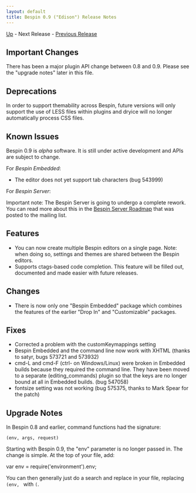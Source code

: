 ```yaml
---
layout: default
title: Bespin 0.9 ("Edison") Release Notes
---
```


[Up](index.html) - Next Release - [Previous Release](notes08.html)

Important Changes
-----------------

There has been a major plugin API change between 0.8 and 0.9. Please
see the "upgrade notes" later in this file.

Deprecations
------------

In order to support themability across Bespin, future versions will only
support the use of LESS files within plugins and dryice will no longer
automatically process CSS files.

Known Issues
------------

Bespin 0.9 is *alpha* software. It is still under active development
and APIs are subject to change.

For *Bespin Embedded*:

* The editor does not yet support tab characters (bug 543999)

For *Bespin Server*:

Important note: The Bespin Server is going to undergo a complete rework.
You can read more about this in the [Bespin Server Roadmap](http://groups.google.com/group/bespin/browse_thread/thread/6de8c718d64232a0)
that was posted to the mailing list.

Features
--------
* You can now create multiple Bespin editors on a single page. Note: when
  doing so, settings and themes are shared between the Bespin editors.
* Supports ctags-based code completion. This feature will be filled out,
  documented and made easier with future releases.

Changes
-------
* There is now only one "Bespin Embedded" package which combines the features
  of the earlier "Drop In" and "Customizable" packages.

Fixes
-----
* Corrected a problem with the customKeymappings setting
* Bespin Embedded and the command line now work with XHTML (thanks to satyr,
  bugs 573721 and 573932)
* cmd-L and cmd-F (ctrl- on Windows/Linux) were broken in Embedded builds
  because they required the command line. They have been moved to a separate
  (editing\_commands) plugin so that the keys are no longer bound at all
  in Embedded builds. (bug 547058)
* fontsize setting was not working (bug 575375, thanks to Mark Spear for the 
  patch)

Upgrade Notes
-------------

In Bespin 0.8 and earlier, command functions had the signature:

    (env, args, request)

Starting with Bespin 0.9, the "env" parameter is no longer passed in. The change
is simple. At the top of your file, add:

var env = require('environment').env;

You can then generally just do a search and replace in your file, replacing
`(env, ` with `(`.
